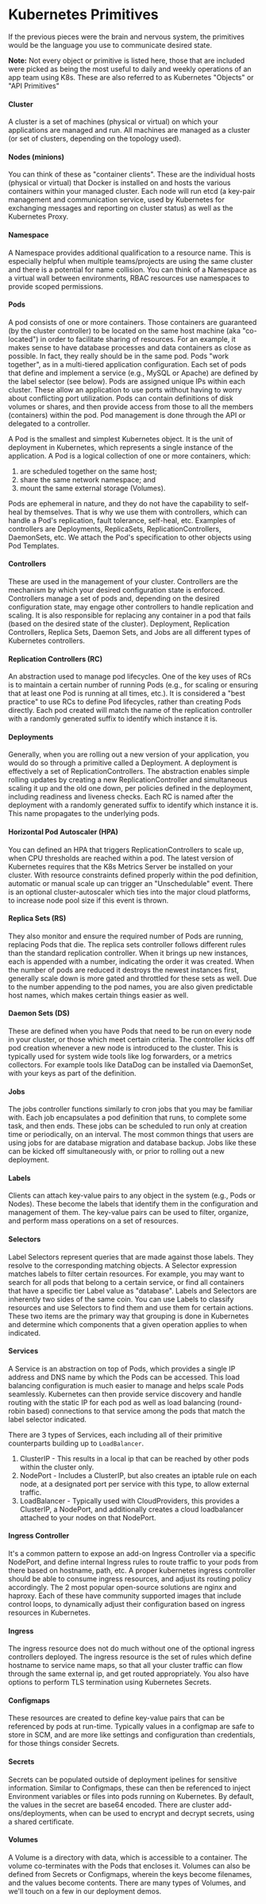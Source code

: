 # Kubernetes Primitives

If the previous pieces were the brain and nervous system, the primitives would be the language you use to communicate desired state. 

**Note:** Not every object or primitive is listed here, those that are included were picked as being the most useful to daily and weekly operations of an app team using K8s. These are also referred to as Kubernetes "Objects" or "API Primitives"

#### Cluster
A cluster is a set of machines (physical or virtual) on which your applications are managed and run. All machines are managed as a cluster (or set of clusters, depending on the topology used).

#### Nodes (minions) 
You can think of these as "container clients". These are the individual hosts (physical or virtual) that Docker is installed on and hosts the various containers within your managed cluster.
Each node will run etcd (a key-pair management and communication service, used by Kubernetes for exchanging messages and reporting on cluster status) as well as the Kubernetes Proxy.

#### Namespace 
A Namespace provides additional qualification to a resource name. This is especially helpful when multiple teams/projects are using the same cluster and there is a potential for name collision. You can think of a Namespace as a virtual wall between environments, RBAC resources use namespaces to provide scoped permissions.

#### Pods 
A pod consists of one or more containers. Those containers are guaranteed (by the cluster controller) to be located on the same host machine (aka "co-located") in order to facilitate sharing of resources. For an example, it makes sense to have database processes and data containers as close as possible. In fact, they really should be in the same pod.
Pods "work together", as in a multi-tiered application configuration. Each set of pods that define and implement a service (e.g., MySQL or Apache) are defined by the label selector (see below).
Pods are assigned unique IPs within each cluster. These allow an application to use ports without having to worry about conflicting port utilization.
Pods can contain definitions of disk volumes or shares, and then provide access from those to all the members (containers) within the pod.
Pod management is done through the API or delegated to a controller.

A Pod is the smallest and simplest Kubernetes object. It is the unit of deployment in Kubernetes, which represents a single instance of the application. A Pod is a logical collection of one or more containers, which:

1. are scheduled together on the same host;
2. share the same network namespace; and
3. mount the same external storage (Volumes).

Pods are ephemeral in nature, and they do not have the capability to self-heal by themselves. That is why we use them with controllers, which can handle a Pod's replication, fault tolerance, self-heal, etc. Examples of controllers are Deployments, ReplicaSets, ReplicationControllers, DaemonSets, etc. We attach the Pod's specification to other objects using Pod Templates.

#### Controllers 
These are used in the management of your cluster. Controllers are the mechanism by which your desired configuration state is enforced.
Controllers manage a set of pods and, depending on the desired configuration state, may engage other controllers to handle replication and scaling. It is also responsible for replacing any container in a pod that fails (based on the desired state of the cluster). Deployment, Replication Controllers, Replica Sets, Daemon Sets, and Jobs are all different types of Kubernetes controllers. 

#### Replication Controllers (RC) 
An abstraction used to manage pod lifecycles. One of the key uses of RCs is to maintain a certain number of running Pods (e.g., for scaling or ensuring that at least one Pod is running at all times, etc.). It is considered a "best practice" to use RCs to define Pod lifecycles, rather than creating Pods directly. Each pod created will match the name of the replication controller with a randomly generated suffix to identify which instance it is.

#### Deployments
Generally, when you are rolling out a new version of your application, you would do so through a primitive called a Deployment. A deployment is effectively a set of ReplicationControllers. The abstraction enables simple rolling updates by creating a new ReplicationController and simultaneous scaling it up and the old one down, per policies defined in the deployment, including readiness and liveness checks. Each RC is named after the deployment with a randomly generated suffix to identify which instance it is. This name propagates to the underlying pods.

#### Horizontal Pod Autoscaler (HPA)
You can defined an HPA that triggers ReplicationControllers to scale up, when CPU thresholds are reached within a pod. The latest version of Kubernetes requires that the K8s Metrics Server be installed on your cluster. With resource constraints defined properly within the pod definition, automatic or manual scale up can trigger an "Unschedulable" event. There is an optional cluster-autoscaler which ties into the major cloud platforms, to increase node pool size if this event is thrown.

#### Replica Sets (RS)
They also monitor and ensure the required number of Pods are running, replacing Pods that die. The replica sets controller follows different rules than the standard replication controller. When it brings up new instances, each is appended with a number, indicating the order it was created. When the number of pods are reduced it destroys the newest instances first, generally scale down is more gated and throttled for these sets as well.
Due to the number appending to the pod names, you are also given predictable host names, which makes certain things easier as well.

#### Daemon Sets (DS)
These are defined when you have Pods that need to be run on every node in your cluster, or those which meet certain criteria. The controller kicks off pod creation whenever a new node is introduced to the cluster. This is typically used for system wide tools like log forwarders, or a metrics collectors. For example tools like DataDog can be installed via DaemonSet, with your keys as part of the definition.

#### Jobs
The jobs controller functions similarly to cron jobs that you may be familiar with. Each job encapsulates a pod definition that runs, to complete some task, and then ends. These jobs can be scheduled to run only at creation time or periodically, on an interval. The most common things that users are using jobs for are database migration and database backup. Jobs like these can be kicked off simultaneously with, or prior to rolling out a new deployment.

#### Labels 
Clients can attach key-value pairs to any object in the system (e.g., Pods or Nodes). These become the labels that identify them in the configuration and management of them. The key-value pairs can be used to filter, organize, and perform mass operations on a set of resources.

#### Selectors 
Label Selectors represent queries that are made against those labels. They resolve to the corresponding matching objects. A Selector expression matches labels to filter certain resources. For example, you may want to search for all pods that belong to a certain service, or find all containers that have a specific tier Label value as "database". Labels and Selectors are inherently two sides of the same coin. You can use Labels to classify resources and use Selectors to find them and use them for certain actions.
These two items are the primary way that grouping is done in Kubernetes and determine which components that a given operation applies to when indicated.

#### Services 
A Service is an abstraction on top of Pods, which provides a single IP address and DNS name by which the Pods can be accessed. This load balancing configuration is much easier to manage and helps scale Pods seamlessly.
Kubernetes can then provide service discovery and handle routing with the static IP for each pod as well as load balancing (round-robin based) connections to that service among the pods that match the label selector indicated.

There are 3 types of Services, each including all of their primitive counterparts building up to `LoadBalancer`.

1. ClusterIP - This results in a local ip that can be reached by other pods within the cluster only.
2. NodePort - Includes a ClusterIP, but also creates an iptable rule on each node, at a designated port per service with this type, to allow external traffic.
3. LoadBalancer - Typically used with CloudProviders, this provides a ClusterIP, a NodePort, and additionally creates a cloud loadbalancer attached to your nodes on that NodePort.

#### Ingress Controller
It's a common pattern to expose an add-on Ingress Controller via a specific NodePort, and define internal Ingress rules to route traffic to your pods from there based on hostname, path, etc. A proper kubernetes ingress controller should be able to consume ingress resources, and adjust its routing policy accordingly. The 2 most popular open-source solutions are nginx and haproxy. Each of these have community supported images that include control loops, to dynamically adjust their configuration based on ingress resources in Kubernetes.

#### Ingress
The ingress resource does not do much without one of the optional ingress controllers deployed. The ingress resource is the set of rules which define hostname to service name maps, so that all your cluster traffic can flow through the same external ip, and get routed appropriately. You also have options to perform TLS termination using Kubernetes Secrets.

#### Configmaps
These resources are created to define key-value pairs that can be referenced by pods at run-time. Typically values in a configmap are safe to store in SCM, and are more like settings and configuration than credentials, for those things consider Secrets. 

#### Secrets
Secrets can be populated outside of deployment ipelines for sensitive information. Similar to Configmaps, these can then be referenced to inject Environment variables or files into pods running on Kubernetes. By default, the values in the secret are base64 encoded. There are cluster add-ons/deployments, when can be used to encrypt and decrypt secrets, using a shared certificate.

#### Volumes 
A Volume is a directory with data, which is accessible to a container. The volume co-terminates with the Pods that encloses it. Volumes can also be defined from Secrets or Configmaps, wherein the keys become filenames, and the values become contents. There are many types of Volumes, and we'll touch on a few in our deployment demos.